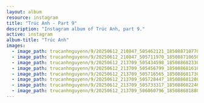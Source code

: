 ```yaml
---
layout: album
resource: instagram
title: "Trúc Anh - Part 9"
description: "Instagram album of Trúc Anh, part 9."
active: instagram
album-title: "Trúc Anh"
images:
  - image_path: trucanhnguyenn/9/20250612_210847_505462121_18508871077023506_835232232359070866_n.jpg
  - image_path: trucanhnguyenn/9/20250612_210847_505711970_18508871065023506_6045603323642651899_n.jpg
  - image_path: trucanhnguyenn/9/20250612_213709_505434598_18508868233023506_2686631282027215695_n.jpg
  - image_path: trucanhnguyenn/9/20250612_213709_505456799_18508868161023506_4401188124119622373_n.jpg
  - image_path: trucanhnguyenn/9/20250612_213709_505716565_18508868173023506_7800133788354295264_n.jpg
  - image_path: trucanhnguyenn/9/20250612_213709_505728447_18508868128023506_5397498689213920120_n.jpg
  - image_path: trucanhnguyenn/9/20250612_213709_505733317_18508868224023506_791244724548696457_n.jpg
  - image_path: trucanhnguyenn/9/20250612_213709_506060796_18508868188023506_7643581094807551781_n.jpg
---
```

